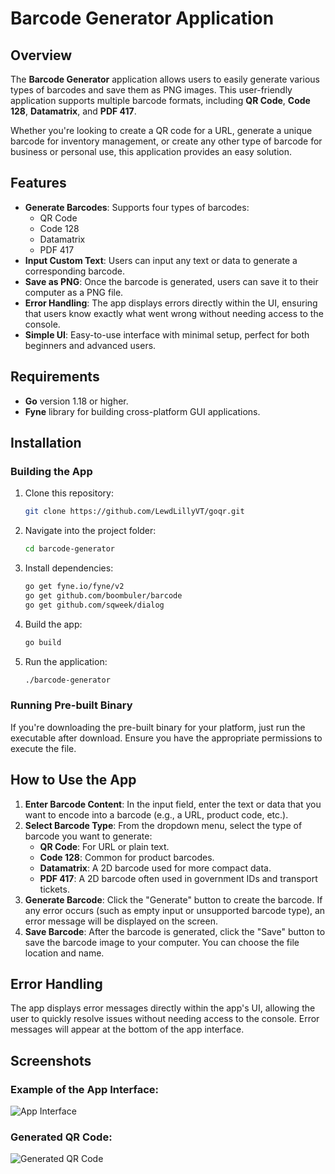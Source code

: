 # Barcode Generator Application

## Overview
The **Barcode Generator** application allows users to easily generate various types of barcodes and save them as PNG images. This user-friendly application supports multiple barcode formats, including **QR Code**, **Code 128**, **Datamatrix**, and **PDF 417**.

Whether you're looking to create a QR code for a URL, generate a unique barcode for inventory management, or create any other type of barcode for business or personal use, this application provides an easy solution.

## Features
- **Generate Barcodes**: Supports four types of barcodes:
  - QR Code
  - Code 128
  - Datamatrix
  - PDF 417
- **Input Custom Text**: Users can input any text or data to generate a corresponding barcode.
- **Save as PNG**: Once the barcode is generated, users can save it to their computer as a PNG file.
- **Error Handling**: The app displays errors directly within the UI, ensuring that users know exactly what went wrong without needing access to the console.
- **Simple UI**: Easy-to-use interface with minimal setup, perfect for both beginners and advanced users.

## Requirements
- **Go** version 1.18 or higher.
- **Fyne** library for building cross-platform GUI applications.

## Installation

### Building the App
1. Clone this repository:
   ```bash
   git clone https://github.com/LewdLillyVT/goqr.git
   ```

2. Navigate into the project folder:
   ```bash
   cd barcode-generator
   ```

3. Install dependencies:
   ```bash
   go get fyne.io/fyne/v2
   go get github.com/boombuler/barcode
   go get github.com/sqweek/dialog
   ```

4. Build the app:
   ```bash
   go build
   ```

5. Run the application:
   ```bash
   ./barcode-generator
   ```

### Running Pre-built Binary
If you're downloading the pre-built binary for your platform, just run the executable after download. Ensure you have the appropriate permissions to execute the file.

## How to Use the App

1. **Enter Barcode Content**: In the input field, enter the text or data that you want to encode into a barcode (e.g., a URL, product code, etc.).
2. **Select Barcode Type**: From the dropdown menu, select the type of barcode you want to generate:
   - **QR Code**: For URL or plain text.
   - **Code 128**: Common for product barcodes.
   - **Datamatrix**: A 2D barcode used for more compact data.
   - **PDF 417**: A 2D barcode often used in government IDs and transport tickets.
3. **Generate Barcode**: Click the "Generate" button to create the barcode. If any error occurs (such as empty input or unsupported barcode type), an error message will be displayed on the screen.
4. **Save Barcode**: After the barcode is generated, click the "Save" button to save the barcode image to your computer. You can choose the file location and name.

## Error Handling
The app displays error messages directly within the app's UI, allowing the user to quickly resolve issues without needing access to the console. Error messages will appear at the bottom of the app interface.

## Screenshots

### Example of the App Interface:
![App Interface](​https://i.lewdlilly.tv/948fcec73.png)

### Generated QR Code:
![Generated QR Code]([​https://i.lewdlilly.tv/2b0d8dc1c.png](https://cdn.hyrule.pics/e1e1f9c64.png))

